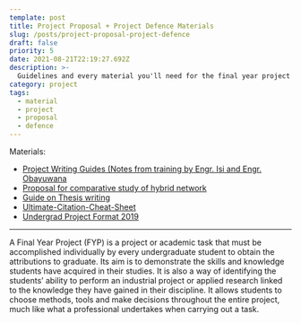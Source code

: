 ```yaml
---
template: post
title: Project Proposal + Project Defence Materials
slug: /posts/project-proposal-project-defence
draft: false
priority: 5
date: 2021-08-21T22:19:27.692Z
description: >-
  Guidelines and every material you'll need for the final year project
category: project
tags:
  - material
  - project
  - proposal
  - defence
---
```


Materials:

- [Project Writing Guides (Notes from training by Engr. Isi and Engr. Obayuwana](https://www.dropbox.com/s/q00oaq8jhzzdjm4/Project%20Writing%20Guides%20%28Notes%20from%20training%20by%20Engr.%20Isi%20and%20Engr.%20Obayuwana.pdf?dl=0)
- [Proposal for comparative study of hybrid network](https://www.dropbox.com/scl/fi/mn9e7m6p8xhznzpk10io4/PROPOSAL-FOR-COMPARATIVE-STUDY-OF-HYBRID-NETWORK.docx?dl=0&rlkey=syg64hipakchjn5cvu6ffa535) 
- [Guide on Thesis writing](https://www.dropbox.com/s/ybywl7uezfltbwk/Guide%20on%20Thesis%20writing.pdf?dl=0)
- [Ultimate-Citation-Cheat-Sheet](https://www.dropbox.com/s/wlxjxm644c0kj6c/Ultimate-Citation-Cheat-Sheet.pdf?dl=0) 
- [Undergrad Project Format 2019](https://www.dropbox.com/s/ajbxa2uhlbklema/Undergrad%20Project%20Format%202019.pdf?dl=0)

---

A Final Year Project (FYP) is a project or academic task that must be accomplished individually by every undergraduate student to obtain the attributions to graduate. Its aim is to demonstrate the skills and knowledge students have acquired in their studies. It is also a way of identifying the students’ ability to perform an industrial project or applied research linked to the knowledge they have gained in their discipline. It allows students to choose methods, tools and make decisions throughout the entire project, much like what a professional undertakes when carrying out a task.
